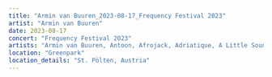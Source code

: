 ```yaml
---
title: "Armin van Buuren_2023-08-17_Frequency Festival 2023"
artist: "Armin van Buuren"
date: 2023-08-17
concert: "Frequency Festival 2023"
artists: "Armin van Buuren, Antoon, Afrojack, Adriatique, A Little Sound, Alligatoah, 12th Planet, 01099, Argy, Alesso, Adam Beyer, Ahmed Helmy, Agents Of Time, AlleFarben, Allen Watts, Bru-C"
location: "Greenpark"
location_details: "St. Pölten, Austria"
---
```

